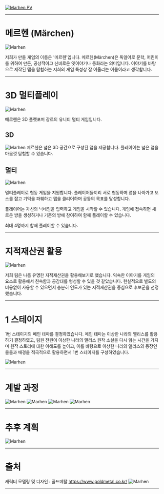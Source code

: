 
[![Marhen PV](/Image/youtube.png)](https://youtu.be/5ZnLH-DsMlk)

---
# 메르헨 (Märchen)

![Marhen](/Image/1.png)
 
저희가 만들 게임의 이름은 '메르헨'입니다. 
메르헨(Märchen)은 독일어로 문학, 어린이를 위하여 만든, 공상적이고 신비로운 옛이야기나 동화라는 의미입니다. 
이야기를 바탕으로 제작된 맵을 탐험하는 저희의 게임 특성상 잘 어울리는 이름이라고 생각합니다.

---
# 3D 멀티플레이

![Marhen](/Image/4.png)

메르헨은 3D 플랫포머 장르의 유니티 멀티 게임입니다.

## 3D

![Marhen](/Image/6.png)
메르헨은 넓은 3D 공간으로 구성된 맵을 제공합니다. 
플레이어는 넓은 맵을 마음껏 탐험할 수 있습니다.
</br>

## 멀티

![Marhen](/Image/multi.png)

멀티플레이로 협동 게임을 지원합니다.
플레이어들끼리 서로 협동하며 맵을 나아가고 보스를 잡고 기믹을 파훼하고 맵을 클리어하며 공동의 목표를 달성합니다.

플레이어는 자신의 닉네임을 입력하고 게임을 시작할 수 있습니다. 게임에 접속하면 새로운 방을 생성하거나 기존의 방에 참여하여 함께 플레이할 수 있습니다.

최대 4명까지 함께 플레이할 수 있습니다.

---

 # 지적재산권 활용 

 ![Marhen](/Image/plan.png)

  저희 팀은 나름 유명한 지적재산권을 활용해보기로 했습니다. 익숙한 이야기를 게임의 요소로 활용해서  친숙함과 공감대를 형성할 수 있을 것 같았습니다. 현실적으로 별도의 비용없이 사용할 수 있으면서 충분히 인도가 있는 지적재산권을 중심으로 후보군을 선정했습니다.

---
# 1 스테이지
 1번 스테이지의 메인 테마를 결정하였습니다.
 메인 테마는 이상한 나라의 앨리스를 활용하기 결정하였고, 팀원 전원이 이상한 나라의 앨리스 원작 소설을 다시 읽는 시간을 가지며 원작 스토리에 대한 이해도를 높이고, 이를 바탕으로 이상한 나라의 앨리스의 등장인물들과 배경을 적극적으로 활용하면서 1번 스테이지를 구성하였습니다. 

 ![Marhen](/Image/plan2.png)

---
# 계발 과정

![Marhen](/Image/3.png)
![Marhen](/Image/8.png)
![Marhen](/Image/7.png)
![Marhen](/Image/5.png)

---
# 추후 계획

![Marhen](/Image/9.png)

---
# 출처

캐릭터 모델링 및 디자인 : 골드메탈 https://www.goldmetal.co.kr/
![Marhen](/Image/10.png)

---
